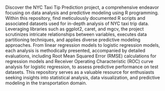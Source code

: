 Discover the NYC Taxi Tip Prediction project, a comprehensive endeavor focusing on data analysis and predictive modeling using R programming. Within this repository, find meticulously documented R scripts and associated datasets used for in-depth analysis of NYC taxi trip data. Leveraging libraries such as ggplot2, caret, and mgcv, the project scrutinizes intricate relationships between variables, executes data partitioning techniques, and applies diverse predictive modeling approaches. From linear regression models to logistic regression models, each analysis is methodically presented, accompanied by detailed evaluations, including Root Mean Squared Error (RMSE) calculations for regression models and Receiver Operating Characteristic (ROC) curve analysis for logistic regression, to assess predictive performance on test datasets. This repository serves as a valuable resource for enthusiasts seeking insights into statistical analysis, data visualization, and predictive modeling in the transportation domain.

